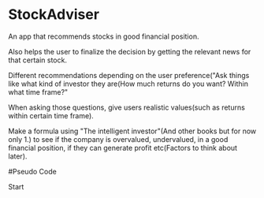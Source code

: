 # StockAdviser
An app that recommends stocks in good financial position.

Also helps the user to finalize the decision by getting the relevant news for that certain stock.

Different recommendations depending on the user preference("Ask things like what kind of investor they are(How much returns do you want? Within what time frame?"

When asking those questions, give users realistic values(such as returns within certain time frame).

Make a formula using "The intelligent investor"(And other books but for now only 1.) to see if the company is overvalued, undervalued, in a good financial position, if they can 
generate profit etc(Factors to think about later).



#Pseudo Code

Start








